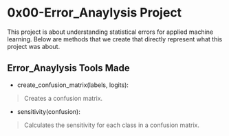 # 0x00-Error_Anaylysis Project

This project is about understanding statistical errors for applied machine learning. Below are methods that we create that directly represent what this project was about.

## Error_Anaylysis Tools Made

* create_confusion_matrix(labels, logits):

> Creates a confusion matrix.

* sensitivity(confusion):

> Calculates the sensitivity for each class in a confusion matrix.